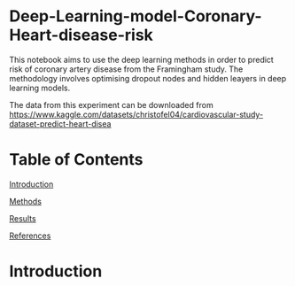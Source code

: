 # Deep-Learning-model-Coronary-Heart-disease-risk
This notebook aims to use the deep learning methods in order to predict risk of coronary artery disease  from the Framingham study. 
The methodology involves optimising dropout nodes and hidden leayers in deep learning models.

The data from this experiment can be downloaded from https://www.kaggle.com/datasets/christofel04/cardiovascular-study-dataset-predict-heart-disea

# Table of Contents

[Introduction](#introduction)

[Methods](#methods)

[Results](#results)

[References](#references)
































# Introduction
